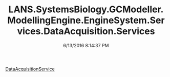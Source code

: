 ﻿---
title: LANS.SystemsBiology.GCModeller.ModellingEngine.EngineSystem.Services.DataAcquisition.Services
date: 6/13/2016 8:14:37 PM
---

[DataAcquisitionService](T-LANS.SystemsBiology.GCModeller.ModellingEngine.EngineSystem.Services.DataAcquisition.Services.DataAcquisitionService.html)
